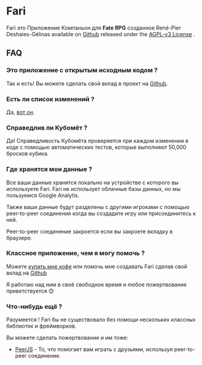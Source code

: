# Fari

Fari это Приложение Компаньон для <b>Fate RPG</b> созданное René-Pier Deshaies-Gélinas available on [Github](https://github.com/fariapp/fari) released under the [AGPL-v3 License](https://choosealicense.com/licenses/agpl-3.0/) .

## FAQ

### Это приложение с открытым исходным кодом ?

Так и есть! Вы можете сделать свой вклад в проект на [Github](https://github.com/fariapp/fari).

### Есть ли список изменений ?

Да, [вот он](/changelog).

### Справедлив ли Кубомёт ?

Да! Справедливость Кубомёта проверяется при каждом изменении в коде с помощью автоматических тестов, которые выполняют 50,000 бросков кубика.

### Где хранятся мои данные ?

Все ваши данные хранятся локально на устройстве с которого вы используете Fari.
Fari не использует облачные базы данных, но мы пользуемся Google Analytis.

Также ваши данные будут разделены с другими игроками с помощью peer-to-peer соединения когда вы создадите игру или присоединитесь к ней.

Peer-to-peer соединение закроется если вы закроете вкладку в браузере.

### Классное приложение, чем я могу помочь ?

Можете [купить мне кофе](https://ko-fi.com/rpdeshaies) или помочь мне создавать Fari сделав свой вклад на [Github](https://github.com/fariapp/fari)

Я работаю над ним в своё свободное время и любое пожертвование приветствуется 😊

### Что-нибудь ещё ?

Разумеется ! Fari бы не существовало без помощи нескольких классных библиотек и фреймворков.

Вы можете сделать пожертвование и им тоже:

- [PeerJS](https://opencollective.com/peer) - То, что помогает вам играть с друзьями, используя peer-to-peer соединение.
